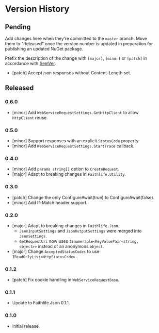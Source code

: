 # Version History

## Pending

Add changes here when they're committed to the `master` branch. Move them to "Released" once the version number
is updated in preparation for publishing an updated NuGet package.

Prefix the description of the change with `[major]`, `[minor]` or `[patch]` in accordance with [SemVer](http://semver.org).

* [patch] Accept json responses without Content-Length set.

## Released

### 0.6.0

* [minor] Add `WebServiceRequestSettings.GetHttpClient` to allow `HttpClient` reuse.

### 0.5.0

* [minor] Support responses with an explicit `StatusCode` property.
* [minor] Add `WebServiceRequestSettings.StartTrace` callback.

### 0.4.0

* [minor] Add `params string[]` option to `CreateRequest`.
* [major] Adapt to breaking changes in `Faithlife.Utility`.

### 0.3.0

* [patch] Change the only ConfigureAwait(true) to ConfigureAwait(false).
* [minor] Add If-Match header support.

### 0.2.0

* [major] Adapt to breaking changes in `Faithlife.Json`.
  * `JsonInputSettings` and `JsonOutputSettings` were merged into `JsonSettings`.
  * `GetRequestUri` now uses `IEnumerable<KeyValuePair<string, object>>` instead of an anonymous `object`.
* [major] Change `AcceptedStatusCodes` to use `IReadOnlyList<HttpStatusCode>`.

### 0.1.2

* [patch] Fix cookie handling in `WebServiceRequestBase`.

### 0.1.1

* Update to Faithlife.Json 0.1.1.

### 0.1.0

* Initial release.
